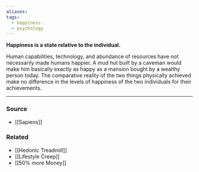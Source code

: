 ```yaml
---
aliases: 
tags:
  - happiness
  - psychology
---
```

**Happiness is a state relative to the individual.**

Human capabilities, technology, and abundance of resources have not necessarily made humans happier. A mud hut built by a caveman would make him basically exactly as happy as a mansion bought by a wealthy person today. The comparative reality of the two things physically achieved make no difference in the levels of happiness of the two individuals for their achievements.

---

### Source
- [[Sapiens]]

### Related
- [[Hedonic Treadmill]] 
- [[Lifestyle Creep]] 
- [[50% more Money]]